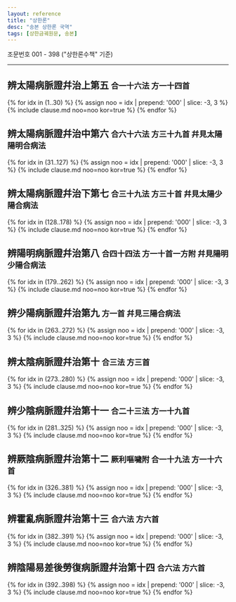```yaml
---
layout: reference
title: "상한론"
desc: "송본 상한론 국역"
tags: [상한금궤원문, 송본]
---
```


조문번호 001 - 398 ("상한론수책" 기준)

***

## 辨太陽病脈證幷治上第五 <small>合一十六法 方一十四首</small>

{% for idx in (1..30) %}
{% assign noo = idx | prepend: '000' | slice: -3, 3 %}
{% include clause.md noo=noo kor=true %}
{% endfor %}


## 辨太陽病脈證幷治中第六 <small>合六十六法 方三十九首 幷見太陽陽明合病法</small>

{% for idx in (31..127) %}
{% assign noo = idx | prepend: '000' | slice: -3, 3 %}
{% include clause.md noo=noo kor=true %}
{% endfor %}



## 辨太陽病脈證幷治下第七 <small>合三十九法 方三十首 幷見太陽少陽合病法</small>

{% for idx in (128..178) %}
{% assign noo = idx | prepend: '000' | slice: -3, 3 %}
{% include clause.md noo=noo kor=true %}
{% endfor %}

## 辨陽明病脈證幷治第八 <small>合四十四法 方一十首一方附 幷見陽明少陽合病法</small>

{% for idx in (179..262) %}
{% assign noo = idx | prepend: '000' | slice: -3, 3 %}
{% include clause.md noo=noo kor=true %}
{% endfor %}

## 辨少陽病脈證幷治第九 <small>方一首 幷見三陽合病法</small>

{% for idx in (263..272) %}
{% assign noo = idx | prepend: '000' | slice: -3, 3 %}
{% include clause.md noo=noo kor=true %}
{% endfor %}

## 辨太陰病脈證幷治第十 <small>合三法 方三首</small>

{% for idx in (273..280) %}
{% assign noo = idx | prepend: '000' | slice: -3, 3 %}
{% include clause.md noo=noo kor=true %}
{% endfor %}

## 辨少陰病脈證幷治第十一 <small>合二十三法 方一十九首</small>

{% for idx in (281..325) %}
{% assign noo = idx | prepend: '000' | slice: -3, 3 %}
{% include clause.md noo=noo kor=true %}
{% endfor %}

## 辨厥陰病脈證幷治第十二 <small>厥利嘔噦附 合一十九法 方一十六首</small>

{% for idx in (326..381) %}
{% assign noo = idx | prepend: '000' | slice: -3, 3 %}
{% include clause.md noo=noo kor=true %}
{% endfor %}


## 辨霍亂病脈證幷治第十三 <small>合六法 方六首</small>

{% for idx in (382..391) %}
{% assign noo = idx | prepend: '000' | slice: -3, 3 %}
{% include clause.md noo=noo kor=true %}
{% endfor %}


## 辨陰陽易差後勞復病脈證幷治第十四 <small>合六法 方六首</small>

{% for idx in (392..398) %}
{% assign noo = idx | prepend: '000' | slice: -3, 3 %}
{% include clause.md noo=noo kor=true %}
{% endfor %}
